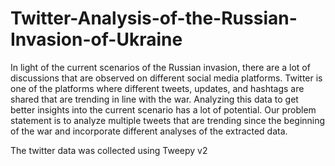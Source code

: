 # Twitter-Analysis-of-the-Russian-Invasion-of-Ukraine

In light of the current scenarios of the Russian invasion, there are a lot of discussions
that are observed on different social media platforms. Twitter is one of the platforms
where different tweets, updates, and hashtags are shared that are trending in line with
the war. Analyzing this data to get better insights into the current scenario has a lot of
potential. Our problem statement is to analyze multiple tweets that are trending since
the beginning of the war and incorporate different analyses of the extracted data.


The twitter data was collected using Tweepy v2
